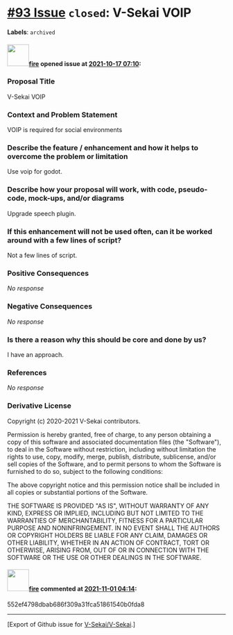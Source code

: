 # [\#93 Issue](https://github.com/V-Sekai/V-Sekai/issues/93) `closed`: V-Sekai VOIP
**Labels**: `archived`


#### <img src="https://avatars.githubusercontent.com/u/32321?u=c2e06a3d2b49a467aa907e54aa259516440267cc&v=4" width="50">[fire](https://github.com/fire) opened issue at [2021-10-17 07:10](https://github.com/V-Sekai/V-Sekai/issues/93):

### Proposal Title

V-Sekai VOIP

### Context and Problem Statement

VOIP is required for social environments

### Describe the feature / enhancement and how it helps to overcome the problem or limitation

Use voip for godot.

### Describe how your proposal will work, with code, pseudo-code, mock-ups, and/or diagrams

Upgrade speech plugin.

### If this enhancement will not be used often, can it be worked around with a few lines of script?

Not a few lines of script.

### Positive Consequences

_No response_

### Negative Consequences

_No response_

### Is there a reason why this should be core and done by us?

I have an approach.

### References

_No response_

### Derivative License

Copyright (c) 2020-2021 V-Sekai contributors.

Permission is hereby granted, free of charge, to any person obtaining a copy
of this software and associated documentation files (the "Software"), to deal
in the Software without restriction, including without limitation the rights
to use, copy, modify, merge, publish, distribute, sublicense, and/or sell
copies of the Software, and to permit persons to whom the Software is
furnished to do so, subject to the following conditions:

The above copyright notice and this permission notice shall be included in all
copies or substantial portions of the Software.

THE SOFTWARE IS PROVIDED "AS IS", WITHOUT WARRANTY OF ANY KIND, EXPRESS OR
IMPLIED, INCLUDING BUT NOT LIMITED TO THE WARRANTIES OF MERCHANTABILITY,
FITNESS FOR A PARTICULAR PURPOSE AND NONINFRINGEMENT. IN NO EVENT SHALL THE
AUTHORS OR COPYRIGHT HOLDERS BE LIABLE FOR ANY CLAIM, DAMAGES OR OTHER
LIABILITY, WHETHER IN AN ACTION OF CONTRACT, TORT OR OTHERWISE, ARISING FROM,
OUT OF OR IN CONNECTION WITH THE SOFTWARE OR THE USE OR OTHER DEALINGS IN THE
SOFTWARE.


#### <img src="https://avatars.githubusercontent.com/u/32321?u=c2e06a3d2b49a467aa907e54aa259516440267cc&v=4" width="50">[fire](https://github.com/fire) commented at [2021-11-01 04:14](https://github.com/V-Sekai/V-Sekai/issues/93#issuecomment-955913867):

552ef4798dbab686f309a31fca51861540b0fda8


-------------------------------------------------------------------------------



[Export of Github issue for [V-Sekai/V-Sekai](https://github.com/V-Sekai/V-Sekai).]
